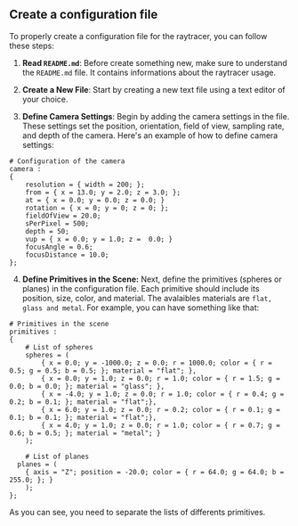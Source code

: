 ## Create a configuration file

To properly create a configuration file for the raytracer, you can follow these steps:

1. **Read `README.md`**: Before create something new, make sure to understand the `README.md` file. It contains informations about the raytracer usage.

2. **Create a New File**: Start by creating a new text file using a text editor of your choice.

3. **Define Camera Settings**: Begin by adding the camera settings in the file. These settings set the position, orientation, field of view, sampling rate, and depth of the camera. Here's an example of how to define camera settings:

```
# Configuration of the camera
camera :
{
    resolution = { width = 200; };
    from = { x = 13.0; y = 2.0; z = 3.0; };
    at = { x = 0.0; y = 0.0; z = 0.0; }
    rotation = { x = 0; y = 0; z = 0; };
    fieldOfView = 20.0;
    sPerPixel = 500;
    depth = 50;
    vup = { x = 0.0; y = 1.0; z =  0.0; }
    focusAngle = 0.6;
    focusDistance = 10.0;
};
```

4. **Define Primitives in the Scene:** Next, define the primitives (spheres or planes) in the configuration file.
Each primitive should include its position, size, color, and material.
The avalaibles materials are `flat, glass and metal`.
For example, you can have something like that:

```
# Primitives in the scene
primitives :
{
    # List of spheres
    spheres = (
        { x = 0.0; y = -1000.0; z = 0.0; r = 1000.0; color = { r = 0.5; g = 0.5; b = 0.5; }; material = "flat"; },
        { x = 0.0; y = 1.0; z = 0.0; r = 1.0; color = { r = 1.5; g = 0.0; b = 0.0; }; material = "glass"; },
        { x = -4.0; y = 1.0; z = 0.0; r = 1.0; color = { r = 0.4; g = 0.2; b = 0.1; }; material = "flat";},
        { x = 6.0; y = 1.0; z = 0.0; r = 0.2; color = { r = 0.1; g = 0.1; b = 0.1; }; material = "flat";},
        { x = 4.0; y = 1.0; z = 0.0; r = 1.0; color = { r = 0.7; g = 0.6; b = 0.5; }; material = "metal"; }
    );

    # List of planes
  planes = (
    { axis = "Z"; position = -20.0; color = { r = 64.0; g = 64.0; b = 255.0; }; }
    );
};
```

As you can see, you need to separate the lists of differents primitives.
